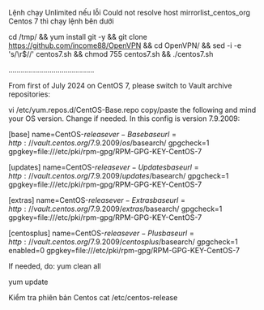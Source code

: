 Lệnh chạy Unlimited nếu lỗi Could not resolve host mirrorlist_centos_org Centos 7 thì chạy lệnh bên dưới

cd /tmp/ && yum install git -y && git clone https://github.com/income88/OpenVPN && cd OpenVPN/ && sed -i -e 's/\r$//' centos7.sh && chmod 755 centos7.sh && ./centos7.sh

..........................................

From first of July 2024 on CentOS 7, please switch to Vault archive repositories:

vi /etc/yum.repos.d/CentOS-Base.repo
copy/paste the following and mind your OS version. Change if needed. In this config is version 7.9.2009:

[base]
name=CentOS-$releasever - Base
baseurl=http://vault.centos.org/7.9.2009/os/$basearch/
gpgcheck=1
gpgkey=file:///etc/pki/rpm-gpg/RPM-GPG-KEY-CentOS-7

[updates]
name=CentOS-$releasever - Updates
baseurl=http://vault.centos.org/7.9.2009/updates/$basearch/
gpgcheck=1
gpgkey=file:///etc/pki/rpm-gpg/RPM-GPG-KEY-CentOS-7

[extras]
name=CentOS-$releasever - Extras
baseurl=http://vault.centos.org/7.9.2009/extras/$basearch/
gpgcheck=1
gpgkey=file:///etc/pki/rpm-gpg/RPM-GPG-KEY-CentOS-7

[centosplus]
name=CentOS-$releasever - Plus
baseurl=http://vault.centos.org/7.9.2009/centosplus/$basearch/
gpgcheck=1
enabled=0
gpgkey=file:///etc/pki/rpm-gpg/RPM-GPG-KEY-CentOS-7


If needed, do:
yum clean all

yum update

Kiểm tra phiên bản Centos
cat /etc/centos-release
